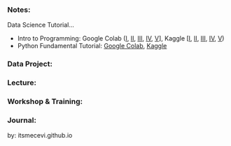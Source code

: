 ### Notes:
Data Science Tutorial...

* Intro to Programming: Google Colab ([I](), [II](), [III](), [IV](), [V]()], Kaggle [[I](), [II](), [III](), [IV](), [V]())
* Python Fundamental Tutorial: [Google Colab](), [Kaggle]()


### Data Project:

### Lecture:

### Workshop & Training:

### Journal:

by: itsmecevi.github.io


